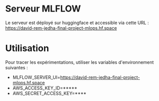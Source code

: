 # Serveur MLFLOW

Le serveur est déployé sur huggingface et accessible via cette URL : https://david-rem-jedha-final-project-mlops.hf.space

# Utilisation

Pour tracer les expérimentations, utiliser les variables d'environnement suivantes :
- MLFLOW_SERVER_UI=https://david-rem-jedha-final-project-mlops.hf.space
- AWS_ACCESS_KEY_ID=*****
- AWS_SECRET_ACCESS_KEY=****
